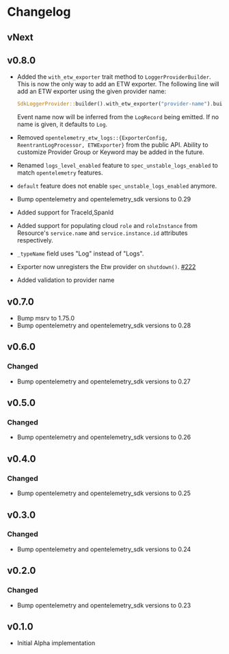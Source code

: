 # Changelog

## vNext

## v0.8.0

- Added the `with_etw_exporter` trait method to `LoggerProviderBuilder`.
  This is now the only way to add an ETW exporter. The following line
  will add an ETW exporter using the given provider name:

  ```rust
  SdkLoggerProvider::builder().with_etw_exporter("provider-name").build();
  ```

  Event name now will be inferred from the `LogRecord` being emitted. If no name is given, it defaults to `Log`.
- Removed `opentelemetry_etw_logs::{ExporterConfig, ReentrantLogProcessor, ETWExporter}` from the public API. Ability to customize Provider Group or Keyword may be added in the future.
- Renamed `logs_level_enabled` feature to `spec_unstable_logs_enabled` to match `opentelemetry` features.
- `default` feature does not enable `spec_unstable_logs_enabled` anymore.
- Bump opentelemetry and opentelemetry_sdk versions to 0.29
- Added support for TraceId,SpanId
- Added support for populating cloud `role` and `roleInstance` from Resource's `service.name` and `service.instance.id` attributes respectively.
- `_typeName` field uses "Log" instead of "Logs".
- Exporter now unregisters the Etw provider on `shutdown()`.
  [#222](https://github.com/open-telemetry/opentelemetry-rust-contrib/pull/222)
- Added validation to provider name

## v0.7.0

- Bump msrv to 1.75.0
- Bump opentelemetry and opentelemetry_sdk versions to 0.28

## v0.6.0

### Changed

- Bump opentelemetry and opentelemetry_sdk versions to 0.27

## v0.5.0

### Changed

- Bump opentelemetry and opentelemetry_sdk versions to 0.26

## v0.4.0

### Changed

- Bump opentelemetry and opentelemetry_sdk versions to 0.25

## v0.3.0

### Changed

- Bump opentelemetry and opentelemetry_sdk versions to 0.24

## v0.2.0

### Changed

- Bump opentelemetry and opentelemetry_sdk versions to 0.23

## v0.1.0

- Initial Alpha implementation
